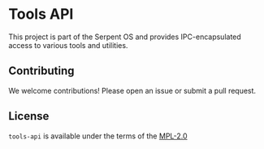 # Tools API

This project is part of the Serpent OS and provides IPC-encapsulated access to various tools and utilities.

## Contributing

We welcome contributions! Please open an issue or submit a pull request.

## License

`tools-api` is available under the terms of the [MPL-2.0](https://spdx.org/licenses/MPL-2.0.html)
